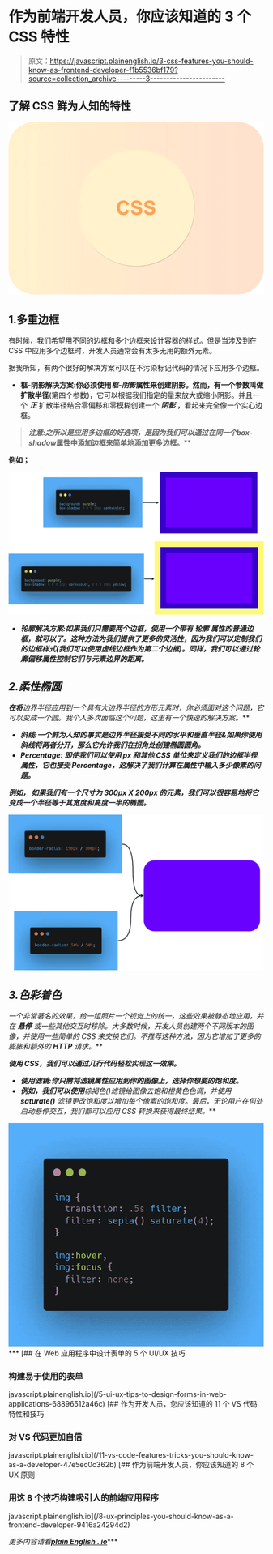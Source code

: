 # 作为前端开发人员，你应该知道的 3 个 CSS 特性

> 原文：<https://javascript.plainenglish.io/3-css-features-you-should-know-as-frontend-developer-f1b5536bf179?source=collection_archive---------3----------------------->

## 了解 CSS 鲜为人知的特性

![](img/f7d65d4a5b68e178e0acb31e572b5f23.png)

## 1.多重边框

有时候，我们希望用不同的边框和多个边框来设计容器的样式。但是当涉及到在 CSS 中应用多个边框时，开发人员通常会有太多无用的额外元素。

据我所知，有两个很好的解决方案可以在不污染标记代码的情况下应用多个边框。

*   **框-阴影解决方案:**你必须使用*框-阴影*属性来创建阴影。然而，有一个参数叫做**扩散半径**(第四个参数)，它可以根据我们指定的量来放大或缩小阴影。并且一个 ***正*** 扩散半径结合零偏移和零模糊创建一个 ***阴影*** ，看起来完全像一个实心边框。

> ***注意:*******之所以是应用多边框的好选项，是因为我们可以通过在同一个****box-shadow****属性中添加边框来简单地添加更多边框。****

******例如；******

***![](img/65b048e8f5b5b07bcaadd58e6a01f55d.png)***

*   *****轮廓解决方案:**如果我们只需要两个边框，使用一个带有 ***轮廓*** 属性的普通边框，就可以了。这种方法为我们提供了更多的灵活性，因为我们可以定制我们的边框样式(**我们可以使用虚线边框作为第二个边框)**。同样，我们可以通过**轮廓偏移**属性控制它们与元素边界的距离。***

## ***2.柔性椭圆***

***在将**边界半径**应用到一个具有大边界半径的方形元素时，你必须面对这个问题，它可以变成一个圆。我个人多次面临这个问题，这里有一个快速的解决方案。***

*   *****斜线:**一个鲜为人知的事实是**边界半径**接受不同的水平和垂直半径&如果你使用斜线将两者分开，那么它允许我们在拐角处创建椭圆圆角。***
*   *****Percentage:** 即使我们可以使用 **px** 和其他 **CSS** 单位来定义我们的边框半径属性，它也接受 Percentage，这解决了我们计算在属性中输入多少像素的问题。***

******例如，*** 如果我们有一个尺寸为 **300px X 200px** 的元素，我们可以很容易地将它变成一个半径等于其宽度和高度一半的椭圆。***

***![](img/e13bf960b794a164407ae20164788c53.png)***

## ***3.色彩着色***

***一个非常著名的效果，给一组照片一个视觉上的统一，这些效果被静态地应用，并在 ***悬停*** 或一些其他交互时移除。大多数时候，开发人员创建两个不同版本的图像，并使用一些简单的 CSS 来交换它们。不推荐这种方法，因为它增加了更多的*膨胀*和额外的 **HTTP** 请求。***

***使用 CSS，我们可以通过几行代码轻松实现这一效果。***

*   *****使用滤镜:**你只需将**滤镜**属性应用到你的图像上，选择你想要的饱和度。***
*   ***例如，我们可以使用**棕褐色()滤镜**给图像去饱和**橙黄色**色调，并使用 **saturate()** 滤镜更改饱和度以增加每个像素的饱和度。最后，无论用户在何处启动悬停交互，我们都可以应用 CSS 转换来获得最终结果。***

***![](img/8c29118e6ca2e76fc542a1403866d8e4.png)******[](/5-ui-ux-tips-to-design-forms-in-web-applications-68896512a46c) [## 在 Web 应用程序中设计表单的 5 个 UI/UX 技巧

### 构建易于使用的表单

javascript.plainenglish.io](/5-ui-ux-tips-to-design-forms-in-web-applications-68896512a46c) [](/11-vs-code-features-tricks-you-should-know-as-a-developer-47e5ec0c362b) [## 作为开发人员，您应该知道的 11 个 VS 代码特性和技巧

### 对 VS 代码更加自信

javascript.plainenglish.io](/11-vs-code-features-tricks-you-should-know-as-a-developer-47e5ec0c362b) [](/8-ux-principles-you-should-know-as-a-frontend-developer-9416a24294d2) [## 作为前端开发人员，你应该知道的 8 个 UX 原则

### 用这 8 个技巧构建吸引人的前端应用程序

javascript.plainenglish.io](/8-ux-principles-you-should-know-as-a-frontend-developer-9416a24294d2) 

*更多内容请看*[***plain English . io***](http://plainenglish.io)***